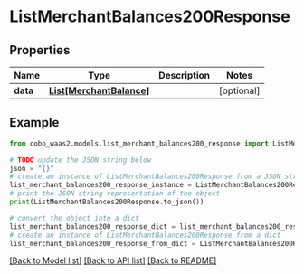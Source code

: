 # ListMerchantBalances200Response


## Properties

Name | Type | Description | Notes
------------ | ------------- | ------------- | -------------
**data** | [**List[MerchantBalance]**](MerchantBalance.md) |  | [optional] 

## Example

```python
from cobo_waas2.models.list_merchant_balances200_response import ListMerchantBalances200Response

# TODO update the JSON string below
json = "{}"
# create an instance of ListMerchantBalances200Response from a JSON string
list_merchant_balances200_response_instance = ListMerchantBalances200Response.from_json(json)
# print the JSON string representation of the object
print(ListMerchantBalances200Response.to_json())

# convert the object into a dict
list_merchant_balances200_response_dict = list_merchant_balances200_response_instance.to_dict()
# create an instance of ListMerchantBalances200Response from a dict
list_merchant_balances200_response_from_dict = ListMerchantBalances200Response.from_dict(list_merchant_balances200_response_dict)
```
[[Back to Model list]](../README.md#documentation-for-models) [[Back to API list]](../README.md#documentation-for-api-endpoints) [[Back to README]](../README.md)


